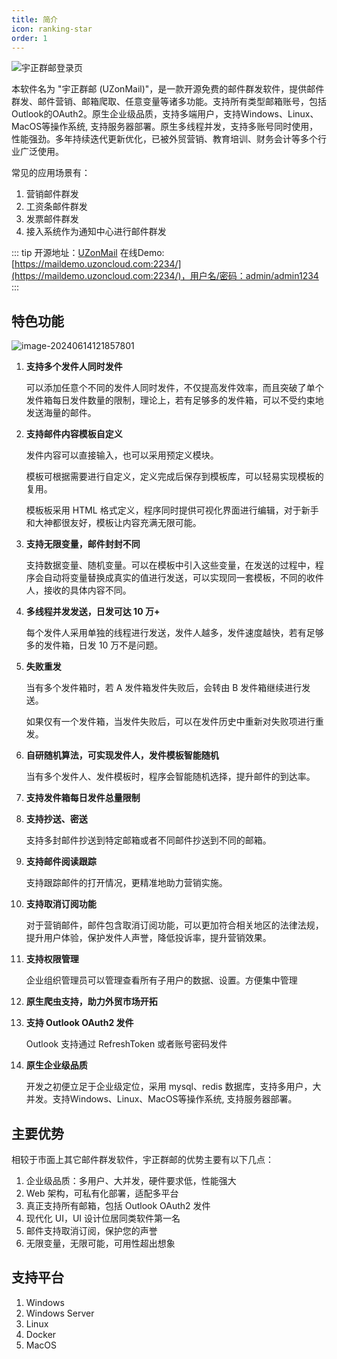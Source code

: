 ```yaml
---
title: 简介
icon: ranking-star
order: 1
---
```


![宇正群邮登录页](https://obs.uamazing.cn:52443/public/files/images/uzon-mail-login-2.png)

本软件名为 "宇正群邮 (UZonMail)"，是一款开源免费的邮件群发软件，提供邮件群发、邮件营销、邮箱爬取、任意变量等诸多功能。支持所有类型邮箱账号，包括Outlook的OAuth2。原生企业级品质，支持多端用户，支持Windows、Linux、MacOS等操作系统, 支持服务器部署。原生多线程并发，支持多账号同时使用，性能强劲。多年持续迭代更新优化，已被外贸营销、教育培训、财务会计等多个行业广泛使用。

常见的应用场景有：

1. 营销邮件群发
2. 工资条邮件群发
3. 发票邮件群发
4. 接入系统作为通知中心进行邮件群发

::: tip
开源地址：[UZonMail](https://github.com/GalensGan/UZonMail)
在线Demo: [https://maildemo.uzoncloud.com:2234/](https://maildemo.uzoncloud.com:2234/)，用户名/密码：admin/admin1234
:::

## 特色功能

![image-20240614121857801](https://github.com/uyoufu/UZonMail/raw/master/resource/images/uzon-mail-send.png)

1. **支持多个发件人同时发件**

   可以添加任意个不同的发件人同时发件，不仅提高发件效率，而且突破了单个发件箱每日发件数量的限制，理论上，若有足够多的发件箱，可以不受约束地发送海量的邮件。

2. **支持邮件内容模板自定义**

   发件内容可以直接输入，也可以采用预定义模块。

   模板可根据需要进行自定义，定义完成后保存到模板库，可以轻易实现模板的复用。

   模板板采用 HTML 格式定义，程序同时提供可视化界面进行编辑，对于新手和大神都很友好，模板让内容充满无限可能。

3. **支持无限变量，邮件封封不同**

   支持数据变量、随机变量。可以在模板中引入这些变量，在发送的过程中，程序会自动将变量替换成真实的值进行发送，可以实现同一套模板，不同的收件人，接收的具体内容不同。

4. **多线程并发发送，日发可达 10 万+**

   每个发件人采用单独的线程进行发送，发件人越多，发件速度越快，若有足够多的发件箱，日发 10 万不是问题。   

5. **失败重发**

   当有多个发件箱时，若 A 发件箱发件失败后，会转由 B 发件箱继续进行发送。

   如果仅有一个发件箱，当发件失败后，可以在发件历史中重新对失败项进行重发。

6. **自研随机算法，可实现发件人，发件模板智能随机**

   当有多个发件人、发件模板时，程序会智能随机选择，提升邮件的到达率。

7. **支持发件箱每日发件总量限制**

8. **支持抄送、密送**

   支持多封邮件抄送到特定邮箱或者不同邮件抄送到不同的邮箱。

9. **支持邮件阅读跟踪**

   支持跟踪邮件的打开情况，更精准地助力营销实施。

10. **支持取消订阅功能**

    对于营销邮件，邮件包含取消订阅功能，可以更加符合相关地区的法律法规，提升用户体验，保护发件人声誉，降低投诉率，提升营销效果。

11. **支持权限管理**

    企业组织管理员可以管理查看所有子用户的数据、设置。方便集中管理

12. **原生爬虫支持，助力外贸市场开拓**

13. **支持 Outlook OAuth2 发件**

    Outlook 支持通过 RefreshToken 或者账号密码发件

14. **原生企业级品质**

    开发之初便立足于企业级定位，采用 mysql、redis 数据库，支持多用户，大并发。支持Windows、Linux、MacOS等操作系统, 支持服务器部署。

## 主要优势

相较于市面上其它邮件群发软件，宇正群邮的优势主要有以下几点：

1. 企业级品质：多用户、大并发，硬件要求低，性能强大
2. Web 架构，可私有化部署，适配多平台
3. 真正支持所有邮箱，包括 Outlook OAuth2 发件
4. 现代化 UI，UI 设计位居同类软件第一名
5. 邮件支持取消订阅，保护您的声誉
6. 无限变量，无限可能，可用性超出想象

## 支持平台

1. Windows
2. Windows Server
3. Linux
4. Docker
5. MacOS